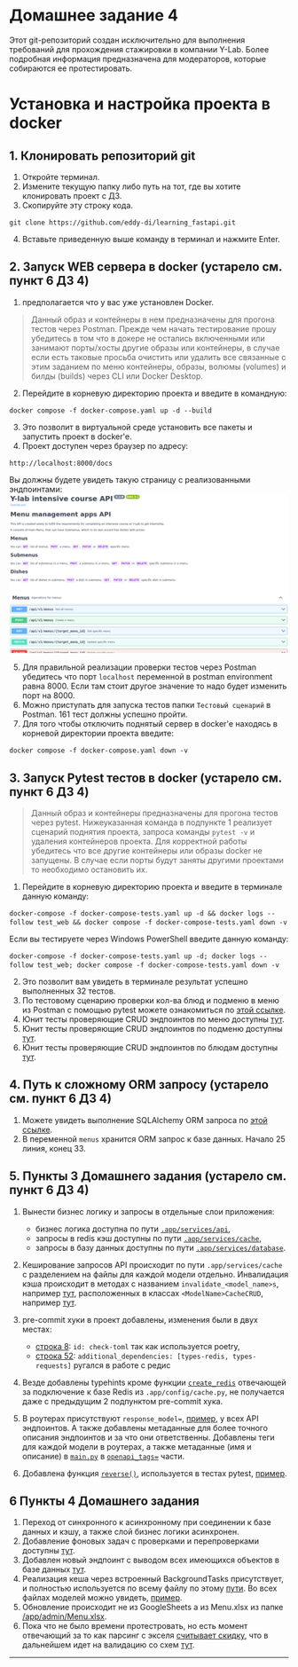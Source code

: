 # Домашнее задание 4

Этот git-репозиторий создан исключительно для выполнения требований для прохождения стажировки в компании Y-Lab. Более подробная информация предназначена для модераторов, которые собираются ее протестировать.

# Установка и настройка проекта в docker
## 1. Клонировать репозиторий git

1. Откройте терминал.
2. Измените текущую папку либо путь на тот, где вы хотите клонировать проект с ДЗ.
3. Скопируйте эту строку кода.

```
git clone https://github.com/eddy-di/learning_fastapi.git
```

4. Вставьте приведенную выше команду в терминал и нажмите Enter.

## 2. Запуск WEB сервера в docker (устарело см. пункт 6 ДЗ 4)

1. предполагается что у вас уже установлен Docker.

> Данный образ и контейнеры в нем предназначены для прогона тестов через Postman. Прежде чем начать тестирование прошу убедитесь в том что в докере не остались включенными или занимают порты/хосты другие образы или контейнеры, в случае если есть таковые просьба очистить или удалить все связанные с этим заданием по меню контейнеры, образы, волюмы (volumes) и билды (builds) через CLI или Docker Desktop.

2. Перейдите в корневую директорию проекта и введите в командную:

```
docker compose -f docker-compose.yaml up -d --build
```

3. Это позволит в виртуальной среде установить все пакеты и запустить проект в docker'e.
4. Проект доступен через браузер по адресу:

```
http://localhost:8000/docs
```

Вы должны будете увидеть такую страницу с реализованными эндпоинтами: ![image](./readme_images/schemas_menu.png "Пример эндпоинтов")

5. Для правильной реализации проверки тестов через Postman убедитесь что порт `localhost` переменной в postman environment равна 8000. Если там стоит другое значение то надо будет изменить порт на 8000.
6. Можно приступать для запуска тестов папки `Тестовый сценарий` в Postman. 161 тест должны успешно пройти.
7. Для того чтобы отключить поднятый сервер в docker'e находясь в корневой директории проекта введите:

```
docker compose -f docker-compose.yaml down -v
```

## 3. Запуск Pytest тестов в docker (устарело см. пункт 6 ДЗ 4)

> Данный образ и контейнеры предназначены для прогона тестов через pytest. Нижеуказанная команда в подпункте 1 реализует сценарий поднятия проекта, запроса команды `pytest -v` и удаления контейнеров проекта. Для корректной работы убедитесь что все другие контейнеры или образы docker не запущены. В случае если порты будут заняты другими проектами то необходимо остановить их.

1. Перейдите в корневую директорию проекта и введите в терминале данную команду:

```
docker-compose -f docker-compose-tests.yaml up -d && docker logs --follow test_web && docker compose -f docker-compose-tests.yaml down -v
```

Если вы тестируете через Windows PowerShell введите данную команду:

```
docker-compose -f docker-compose-tests.yaml up -d; docker logs --follow test_web; docker compose -f docker-compose-tests.yaml down -v
```

2. Это позволит вам увидеть в терминале результат успешно выполненных 32 тестов.
3. По тестовому сценарию проверки кол-ва блюд и подменю в меню из Postman с помощью pytest можете ознакомиться по [этой ссылке](https://github.com/eddy-di/learning_fastapi/blob/main/tests/test_case4_counters.py).
4. Юнит тесты проверяющие CRUD эндпоинтов по меню доступны [тут](https://github.com/eddy-di/learning_fastapi/blob/main/tests/test_menu_crud.py).
5. Юнит тесты проверяющие CRUD эндпоинтов по подменю доступны [тут](https://github.com/eddy-di/learning_fastapi/blob/main/tests/test_submenu_crud.py).
6. Юнит тесты проверяющие CRUD эндпоинтов по блюдам доступны [тут](https://github.com/eddy-di/learning_fastapi/blob/main/tests/test_dish_crud.py).


## 4. Путь к сложному ORM запросу (устарело см. пункт 6 ДЗ 4)

1. Можете увидеть выполнение SQLAlchemy ORM запроса по [этой ссылке](https://github.com/eddy-di/learning_fastapi/blob/469fca66b163d470eb87ff92a5537a41f532781f/app/services/database/menu.py#L24).
2. В переменной `menus` хранится ORM запрос к базе данных. Начало 25 линия, конец 33.

## 5. Пункты 3 Домашнего задания (устарело см. пункт 6 ДЗ 4)

1. Вынести бизнес логику и запросы в отдельные слои приложения:
    - бизнес логика доступна по пути [`.app/services/api`](https://github.com/eddy-di/learning_fastapi/tree/main/app/services/api),
    - запросы в redis кэш доступны по пути [`.app/services/cache`](https://github.com/eddy-di/learning_fastapi/tree/main/app/services/cache),
    - запросы в базу данных доступны по пути [`.app/services/database`](https://github.com/eddy-di/learning_fastapi/tree/main/app/services/database).

2. Кеширование запросов API происходит по пути `.app/services/cache` с разделением на файлы для каждой модели отдельно. Инвалидация кэша происходит в методах с названием `invalidate_<model_name>s`, например [тут](https://github.com/eddy-di/learning_fastapi/blob/469fca66b163d470eb87ff92a5537a41f532781f/app/services/cache/dish.py#L27), расположенных в классах `<ModelName>CacheCRUD`, например [тут](https://github.com/eddy-di/learning_fastapi/blob/469fca66b163d470eb87ff92a5537a41f532781f/app/services/cache/dish.py#L8).

3. pre-commit хуки в проект добавлены, изменения были в двух местах:
    - [строка 8](https://github.com/eddy-di/learning_fastapi/blob/895b422e3cf234199f8bfd745feceaba9bd34eeb/.pre-commit-config.yaml#L8): `id: check-toml` так как используется poetry,
    - [строка 52](https://github.com/eddy-di/learning_fastapi/blob/895b422e3cf234199f8bfd745feceaba9bd34eeb/.pre-commit-config.yaml#L52): `additional_dependencies: [types-redis, types-requests]` ругался в работе с редис

4. Везде добавлены typehints кроме функции [`create_redis`](https://github.com/eddy-di/learning_fastapi/blob/895b422e3cf234199f8bfd745feceaba9bd34eeb/app/config/cache.py#L6) отвечающей за подключение к базе Redis из `.app/config/cache.py`, не получается даже с предыдущим 2 подпунктом pre-commit хука.

5. В роутерах присутствуют `response_model=`, [пример](https://github.com/eddy-di/learning_fastapi/blob/469fca66b163d470eb87ff92a5537a41f532781f/app/routers/dish.py#L20), у всех API эндпоинтов. А также добавлены метаданные для более точного описания эндпоинтов и за что они ответственны. Добавлены теги для каждой модели в роутерах, а также метаданные (имя и описание) в [`main.py`](https://github.com/eddy-di/learning_fastapi/blob/main/app/main.py) в [`openapi_tags=`](https://github.com/eddy-di/learning_fastapi/blob/895b422e3cf234199f8bfd745feceaba9bd34eeb/app/main.py#L30) части.

6. Добавлена функция [`reverse()`](https://github.com/eddy-di/learning_fastapi/blob/895b422e3cf234199f8bfd745feceaba9bd34eeb/app/utils/pathfinder.py#L15), используется в тестах pytest, [пример](https://github.com/eddy-di/learning_fastapi/blob/5794d5241c145fe9e5a3152010c3814227e9a37a/tests/test_case4_counters.py#L26).

## 6 Пункты 4 Домашнего задания

1. Переход от синхронного к асинхронному при соединении к базе данных и кэшу, а также слой бизнес логики асинхронен.
2. Добавление фоновых задач с проверками и перепроверками доступны [тут](app/celery/).
3. Добавлен новый эндпоинт с выводом всех имеющихся объектов в базе данных [тут](https://github.com/eddy-di/learning_fastapi/blob/0500f4a186e400fc4ac3843a54defbabc97e24f3/app/routers/menu.py#L25).
4. Реализация кеша через встроенный BackgroundTasks присутствует, и полностью используется по всему файлу по этому [пути](app/services/api/). Во всех файлах моделей можно увидеть, [пример](https://github.com/eddy-di/learning_fastapi/blob/0500f4a186e400fc4ac3843a54defbabc97e24f3/app/services/api/dish.py#L27).
5. Обновление происходит не из GoogleSheets а из Menu.xlsx из папке [/app/admin/Menu.xlsx](app/admin/Menu.xlsx).
6. Пока что не было времени протестровать, но есть момент отвечающий за то как парсинг с экселя [считывает скидку](https://github.com/eddy-di/learning_fastapi/blob/0500f4a186e400fc4ac3843a54defbabc97e24f3/app/celery/helpers/parser.py#L53), что в дальнейшем идет на валидацию со схем [тут](https://github.com/eddy-di/learning_fastapi/blob/0500f4a186e400fc4ac3843a54defbabc97e24f3/app/schemas/dish.py#L45).
---
